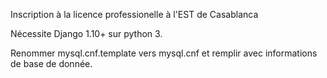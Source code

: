 Inscription à la licence professionelle à l'EST de Casablanca

Nécessite Django 1.10+ sur python 3.

Renommer mysql.cnf.template vers mysql.cnf et remplir avec informations de base de donnée.